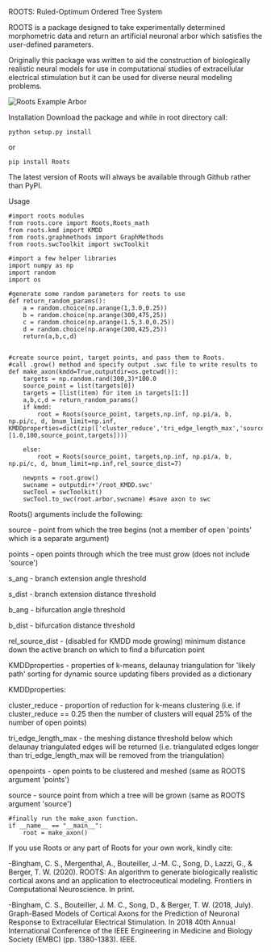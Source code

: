 ROOTS: Ruled-Optimum Ordered Tree System

ROOTS is a package designed to take experimentally determined morphometric data and return an artificial neuronal arbor which satisfies the user-defined parameters.

Originally this package was written to aid the construction of biologically realistic neural models for use in computational studies of extracellular electrical stimulation but it can be used for diverse neural modeling problems.

![Roots Example Arbor](https://github.com/bingsome/Roots/blob/master/docs/gif.gif)

Installation
Download the package and while in root directory call: 
```
python setup.py install
```
or 

```
pip install Roots
```
The latest version of Roots will always be available through Github rather than PyPI.

Usage

```
#import roots modules
from roots.core import Roots,Roots_math
from roots.kmd import KMDD
from roots.graphmethods import GraphMethods
from roots.swcToolkit import swcToolkit

#import a few helper libraries
import numpy as np
import random
import os

#generate some random parameters for roots to use
def return_random_params():
	a = random.choice(np.arange(1,3.0,0.25))
	b = random.choice(np.arange(300,475,25))
	c = random.choice(np.arange(1.5,3.0,0.25))
	d = random.choice(np.arange(300,425,25))
	return(a,b,c,d)


#create source point, target points, and pass them to Roots.
#call .grow() method and specify output .swc file to write results to
def make_axon(kmdd=True,outputdir=os.getcwd()):
	targets = np.random.rand(300,3)*100.0
	source_point = list(targets[0])
	targets = [list(item) for item in targets[1:]]
	a,b,c,d = return_random_params()
	if kmdd:
		root = Roots(source_point, targets,np.inf, np.pi/a, b, np.pi/c, d, bnum_limit=np.inf, KMDDproperties=dict(zip(['cluster_reduce','tri_edge_length_max','source','open_points'],[1.0,100,source_point,targets])))
	
	else:
		root = Roots(source_point, targets,np.inf, np.pi/a, b, np.pi/c, d, bnum_limit=np.inf,rel_source_dist=7)
	
	newpnts = root.grow()
	swcname = outputdir+'/root_KMDD.swc'
	swcTool = swcToolkit()
	swcTool.to_swc(root.arbor,swcname) #save axon to swc

```

Roots() arguments include the following:

source - point from which the tree begins (not a member of open 'points' which is a separate argument)

points - open points through which the tree must grow (does not include 'source')

s_ang - branch extension angle threshold

s_dist - branch extension distance threshold

b_ang - bifurcation angle threshold

b_dist - bifurcation distance threshold

rel_source_dist - (disabled for KMDD mode growing) minimum distance down the active branch on which to find a bifurcation point

KMDDproperties - properties of k-means, delaunay triangulation for 'likely path' sorting for dynamic source updating fibers provided as a dictionary

KMDDproperties:
	
cluster_reduce - proportion of reduction for k-means clustering (i.e. if cluster_reduce == 0.25 then the number of clusters will equal 25% of the number of open points)
			
tri_edge_length_max - the meshing distance threshold below which delaunay triangulated edges will be returned (i.e. triangulated edges longer than tri_edge_length_max will be removed from the triangulation)
			
openpoints - open points to be clustered and meshed (same as ROOTS argument 'points')
			
source - source point from which a tree will be grown (same as ROOTS argument 'source')


```
#finally run the make_axon function.
if __name__ == "__main__":
	root = make_axon()
```

If you use Roots or any part of Roots for your own work, kindly cite:

-Bingham, C. S., Mergenthal, A., Bouteiller, J.-M. C., Song, D., Lazzi, G., & Berger, T. W. (2020). ROOTS: An algorithm to generate biologically realistic cortical axons and an application to electroceutical modeling. Frontiers in Computational Neuroscience. In print.

-Bingham, C. S., Bouteiller, J. M. C., Song, D., & Berger, T. W. (2018, July). Graph-Based Models of Cortical Axons for the Prediction of Neuronal Response to Extracellular Electrical Stimulation. In 2018 40th Annual International Conference of the IEEE Engineering in Medicine and Biology Society (EMBC) (pp. 1380-1383). IEEE.
